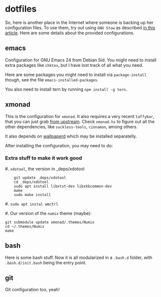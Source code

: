 dotfiles
========

So, here is another place in the Internet where someone is backing up
her configuration files.  To use them, try out using `GNU Stow` as
described [in this
article](http://brandon.invergo.net/news/2012-05-26-using-gnu-stow-to-manage-your-dotfiles.html).
Here are some details about the provided configurations.

emacs
-----

Configuration for GNU Emacs 24 from Debian Sid.  You might need to
install extra packages like `chktex`, but I have lost track of all
what you need.

Here are some packages you might need to install via `package-install`
though, see the file `emacs-installed-packages`.

You also need to install tern by running  `npm install -g tern`.


xmonad
------

This is the configuration for `xmonad`.  It also requires a very
recent `taffybar`, that you can just grab [from
upstream](https://github.com/travitch/taffybar).  Check `xmonad.hs` to
figure out all the other dependencies, like `suckless-tools`,
`cinnamon`, among others.

It also depends on
[wallpaperd](https://projects.pekdon.net/projects/wallpaperd) which
may be installed separatelly.

After installing the configuration, you may need to do:

### Extra stuff to make it work good

#. `xdotool`, the version in _deps/xdotool

```
    git update _deps/xdotool
    cd _deps/xdotool
    sudo apt install libxtst-dev libxkbcommon-dev
    make
    sudo make install
```

#. `sudo apt instal wmctrl`

#. Our version of the `numix` theme (maybe):

```
git submodule update xmonad/.themes/Numix
cd ~/.themes/Numix
make
```


bash
----

Here is some bash stuff.  Now it is all modularized in a `.bash.d`
folder, with `.bash.d/init.bash` being the entry point.

git
---

Git configuration too, yeah!
